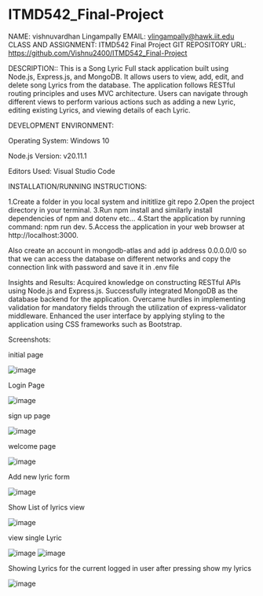 # ITMD542_Final-Project

NAME: vishnuvardhan Lingampally EMAIL: vlingampally@hawk.iit.edu CLASS AND ASSIGNMENT: ITMD542 Final Project GIT REPOSITORY URL: https://github.com/Vishnu2400/ITMD542_Final-Project

DESCRIPTION:: This is a Song Lyric Full stack application built using Node.js, Express.js, and MongoDB. It allows users to view, add, edit, and delete song Lyrics from the database. The application follows RESTful routing principles and uses MVC architecture. Users can navigate through different views to perform various actions such as adding a new Lyric, editing existing Lyrics, and viewing details of each Lyric.

DEVELOPMENT ENVIRONMENT:

Operating System: Windows 10

Node.js Version: v20.11.1

Editors Used: Visual Studio Code

INSTALLATION/RUNNING INSTRUCTIONS:

1.Create a folder in you local system and inititlize git repo 2.Open the project directory in your terminal. 3.Run npm install and similarly install dependencies of npm and dotenv etc...
4.Start the application by running command: npm run dev. 5.Access the application in your web browser at http://localhost:3000.

Also create an account in mongodb-atlas and add ip address 0.0.0.0/0 so that we can access the database on different networks and copy the connection link with password and save it in .env file

Insights and Results: Acquired knowledge on constructing RESTful APIs using Node.js and Express.js. Successfully integrated MongoDB as the database backend for the application. Overcame hurdles in implementing validation for mandatory fields through the utilization of express-validator middleware. Enhanced the user interface by applying styling to the application using CSS frameworks such as Bootstrap.

Screenshots:

initial  page

![image](https://github.com/Vishnu2400/ITMD542_Final-Project/assets/68191490/28fa3be8-e246-4bb9-9b20-12df5a0570bf)


Login Page



![image](https://github.com/Vishnu2400/ITMD542_Final-Project/assets/68191490/8017bb0d-2dad-4b5d-bc68-167431defbf8)



sign up page

![image](https://github.com/Vishnu2400/ITMD542_Final-Project/assets/68191490/cfe14f8f-c164-4b3b-a37c-4930671d5b7a)




welcome page



![image](https://github.com/Vishnu2400/ITMD542_Final-Project/assets/68191490/32215b6d-5a62-4ba7-90b0-ca3d66954dda)




Add new lyric form

![image](https://github.com/Vishnu2400/ITMD542_Final-Project/assets/68191490/0ba5b563-b5c4-4b9e-b103-a7bda057232f)



Show List of lyrics view


![image](https://github.com/Vishnu2400/ITMD542_Final-Project/assets/68191490/0a32d7f6-4895-4e93-9002-f3bc97a7e21b)




view single Lyric


![image](https://github.com/Vishnu2400/ITMD542_Final-Project/assets/68191490/88d277ee-3943-4f5a-83d9-ebad2df67f19)
![image](https://github.com/Vishnu2400/ITMD542_Final-Project/assets/68191490/55e6d6b0-dc05-4d2b-9122-114552ceaad8)




Showing Lyrics for the current logged in user after pressing show my lyrics


![image](https://github.com/Vishnu2400/ITMD542_Final-Project/assets/68191490/0eb87a08-c1d8-4e07-a1df-8fa565e550ad)












